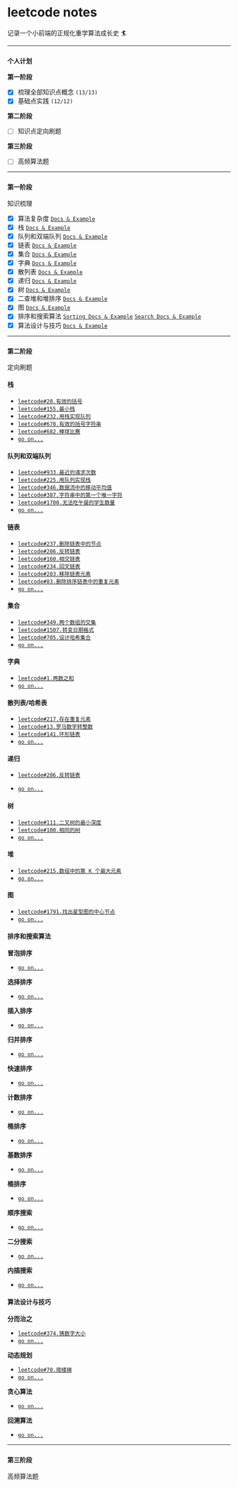 # leetcode notes

记录一个小前端的正规化重学算法成长史 🏄

---

### `个人计划`

**第一阶段**

- [x] 梳理全部知识点概念 `(13/13)`
- [x] 基础点实践 `(12/12)`

**第二阶段**

- [ ] 知识点定向刷题

**第三阶段**

- [ ] 高频算法题

---

### `第一阶段`

知识梳理

- [x] 算法复杂度 [`Docs & Example`](./first-stage/complexity/README.md)
- [x] 栈 [`Docs & Example`](./first-stage/stack/README.md)
- [x] 队列和双端队列 [`Docs & Example`](./first-stage/queue/README.md)
- [x] 链表 [`Docs & Example`](./first-stage/linked-list/README.md)
- [x] 集合 [`Docs & Example`](./first-stage/set/README.md)
- [x] 字典 [`Docs & Example`](./first-stage/dictionary/README.md)
- [x] 散列表 [`Docs & Example`](./first-stage/hash-table/README.md)
- [x] 递归 [`Docs & Example`](./first-stage/recursive/README.md)
- [x] 树 [`Docs & Example`](./first-stage/tree/README.md)
- [x] 二查堆和堆排序 [`Docs & Example`](./first-stage/heap/README.md)
- [x] 图 [`Docs & Example`](./first-stage/graph/README.md)
- [x] 排序和搜索算法 [`Sorting Docs & Example`](./first-stage/sorting-search-algorithm/sorting/README.md) [`Search Docs & Example`](./first-stage/sorting-search-algorithm/search/README.md)
- [x] 算法设计与技巧 [`Docs & Example`](./first-stage/algorithm-design/README.md)

---

### `第二阶段`

定向刷题

#### 栈

- [`leetcode#20.有效的括号`](./second-stage/stack/leetcode20.md)
- [`leetcode#155.最小栈`](./second-stage/stack/leetcode155.md)
- [`leetcode#232.用栈实现队列`](./second-stage/stack/leetcode232.md)
- [`leetcode#678.有效的括号字符串`](./second-stage/stack/leetcode678.md)
- [`leetcode#682.棒球比赛`](./second-stage/stack/leetcode682.md)
- [`go on...`]()

#### 队列和双端队列

- [`leetcode#933.最近的请求次数`](./second-stage/queue/leetcode933.md)
- [`leetcode#225.用队列实现栈`](./second-stage/queue/leetcode225.md)
- [`leetcode#346.数据流中的移动平均值`](./second-stage/queue/leetcode346.md)
- [`leetcode#387.字符串中的第一个唯一字符`](./second-stage/queue/leetcode387.md)
- [`leetcode#1700.无法吃午餐的学生数量`](./second-stage/queue/leetcode1700.md)
- [`go on...`]()

#### 链表

- [`leetcode#237.删除链表中的节点`](./second-stage/linked-list/leetcode237.md)
- [`leetcode#206.反转链表`](./second-stage/linked-list/leetcode206.md)
- [`leetcode#160.相交链表`](./second-stage/linked-list/leetcode160.md)
- [`leetcode#234.回文链表`](./second-stage/linked-list/leetcode234.md)
- [`leetcode#203.移除链表元素`](./second-stage/linked-list/leetcode203.md)
- [`leetcode#83.删除排序链表中的重复元素`](./second-stage/linked-list/leetcode83.md)
- [`go on...`]()

#### 集合

- [`leetcode#349.两个数组的交集`](./second-stage/set/leetcode349.md)
- [`leetcode#1507.转变日期格式`](./second-stage/set/leetcode1507.md)
- [`leetcode#705.设计哈希集合`](./second-stage/set/leetcode705.md)
- [`go on...`]()

#### 字典

- [`leetcode#1.两数之和`](./second-stage/dictionary/leetcode1.md)
- [`go on...`]()

#### 散列表/哈希表

- [`leetcode#217.存在重复元素`](./second-stage/hash-table/leetcode217.md)
- [`leetcode#13.罗马数字转整数`](./second-stage/hash-table/leetcode13.md)
- [`leetcode#141.环形链表`](./second-stage/hash-table/leetcode141.md)
- [`go on...`]()

#### 递归

- [`leetcode#206.反转链表`](./second-stage/recursive/leetcode206.md)

- [`go on...`]()

#### 树

- [`leetcode#111.二叉树的最小深度`](./second-stage/tree/leetcode111.md)
- [`leetcode#100.相同的树`](./second-stage/tree/leetcode100.md)
- [`go on...`]()

#### 堆

- [`leetcode#215.数组中的第 K 个最大元素`](./second-stage/heap/leetcode215.md)
- [`go on...`]()

#### 图

- [`leetcode#1791.找出星型图的中心节点`](./second-stage/graph/leetcode1791.md)
- [`go on...`]()

#### 排序和搜索算法

**冒泡排序**

- [`go on...`]()

**选择排序**

- [`go on...`]()

**插入排序**

- [`go on...`]()

**归并排序**

- [`go on...`]()

**快速排序**

- [`go on...`]()

**计数排序**

- [`go on...`]()

**桶排序**

- [`go on...`]()

**基数排序**

- [`go on...`]()

**桶排序**

- [`go on...`]()

**顺序搜索**

- [`go on...`]()

**二分搜索**

- [`go on...`]()

**内插搜索**

- [`go on...`]()

#### 算法设计与技巧

**分而治之**

- [`leetcode#374.猜数字大小`](./second-stage/algorithm-design/devide-and-conquer/leetcode374.md)
- [`go on...`]()

**动态规划**

- [`leetcode#70.爬楼梯`](./second-stage/algorithm-design/dynamic-programming/leetcode70.md)
- [`go on...`]()

**贪心算法**

- [`go on...`]()

**回溯算法**

- [`go on...`]()

---

### `第三阶段`

高频算法题
